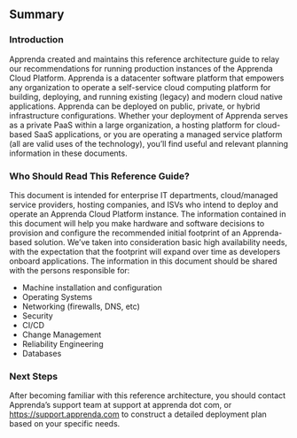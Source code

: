 ## Summary

### <a href="introduction"></a> Introduction
Apprenda created and maintains this reference architecture guide to relay our recommendations for running production instances of the Apprenda Cloud Platform.  Apprenda is a datacenter software platform that empowers any organization to operate a self-service cloud computing platform for building, deploying, and running existing (legacy) and modern cloud native applications. Apprenda can be deployed on public, private, or hybrid infrastructure configurations.  Whether your deployment of Apprenda serves as a private PaaS within a large organization, a hosting platform for cloud-based SaaS applications, or you are operating a managed service platform (all are valid uses of the technology), you’ll find useful and relevant planning information in these documents.

### <a href="who-should-read"></a> Who Should Read This Reference Guide?
This document is intended for enterprise IT departments, cloud/managed service providers, hosting companies, and ISVs who intend to deploy and operate an Apprenda Cloud Platform instance.  The information contained in this document will help you make hardware and software decisions to provision and configure the recommended initial footprint of an Apprenda-based solution.  We’ve taken into consideration basic high availability needs, with the expectation that the footprint will expand over time as developers onboard applications.  The information in this document should be shared with the persons responsible for:

* Machine installation and configuration
* Operating Systems
* Networking (firewalls, DNS, etc)
* Security
* CI/CD
* Change Management
* Reliability Engineering
* Databases

### <a href="next-steps"></a> Next Steps
After becoming familiar with this reference architecture, you should contact Apprenda’s support team at support at apprenda dot com, or https://support.apprenda.com to construct a detailed deployment plan based on your specific needs.
